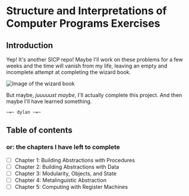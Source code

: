 # Structure and Interpretations of Computer Programs Exercises

## Introduction

Yep! It's another SICP repo! Maybe I'll work on these problems for a few weeks
and the time will vanish from my life, leaving an empty and incomplete attempt
at completing the wizard book.

![Image of the wizard book](https://images-na.ssl-images-amazon.com/images/I/51H17R%2BbW8L._SX331_BO1,204,203,200_.jpg)

But maybe, _juuuuust maybe_, I'll actually complete this project. And then maybe
I'll have learned something.

`~=~ dylan ~=~`

## Table of contents
### or: the chapters I have left to complete

- [ ] Chapter 1: Building Abstractions with Procedures
- [ ] Chapter 2: Building Abstractions with Data
- [ ] Chapter 3: Modularity, Objects, and State
- [ ] Chapter 4: Metalinguistic Abstraction
- [ ] Chapter 5: Computing with Register Machines
